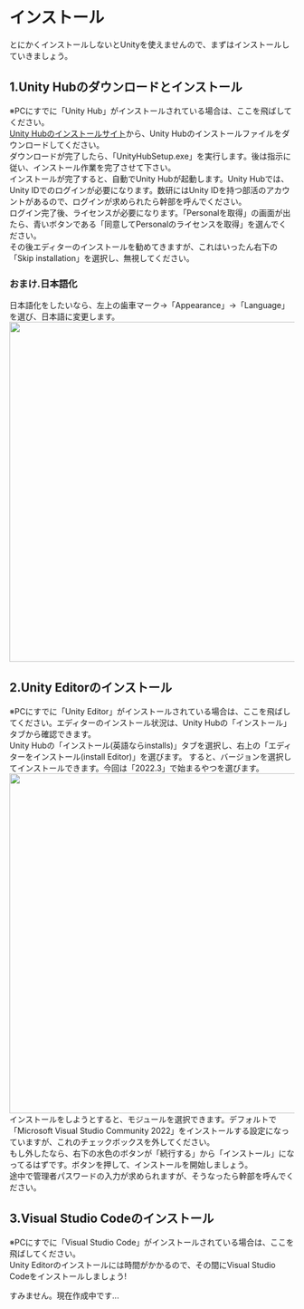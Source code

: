 # インストール
とにかくインストールしないとUnityを使えませんので、まずはインストールしていきましょう。
## 1.Unity Hubのダウンロードとインストール
※PCにすでに「Unity Hub」がインストールされている場合は、ここを飛ばしてください。  
[Unity Hubのインストールサイト](https://unity.com/ja/download)から、Unity Hubのインストールファイルをダウンロードしてください。  
ダウンロードが完了したら、「UnityHubSetup.exe」を実行します。後は指示に従い、インストール作業を完了させて下さい。  
インストールが完了すると、自動でUnity Hubが起動します。Unity Hubでは、Unity IDでのログインが必要になります。数研にはUnity IDを持つ部活のアカウントがあるので、ログインが求められたら幹部を呼んでください。  
ログイン完了後、ライセンスが必要になります。「Personalを取得」の画面が出たら、青いボタンである「同意してPersonalのライセンスを取得」を選んでください。  
その後エディターのインストールを勧めてきますが、これはいったん右下の「Skip installation」を選択し、無視してください。
### おまけ.日本語化
日本語化をしたいなら、左上の歯車マーク->「Appearance」->「Language」を選び、日本語に変更します。  
<img src="https://github.com/user-attachments/assets/f167bfb4-2cc2-4680-b4cd-5e5d8a4b2504" width="600">
## 2.Unity Editorのインストール
※PCにすでに「Unity Editor」がインストールされている場合は、ここを飛ばしてください。エディターのインストール状況は、Unity Hubの「インストール」タブから確認できます。  
Unity Hubの「インストール(英語ならinstalls)」タブを選択し、右上の「エディターをインストール(install Editor)」を選びます。 
すると、バージョンを選択してインストールできます。今回は「2022.3」で始まるやつを選びます。  
<img src="https://github.com/user-attachments/assets/0ede9a3b-f005-437c-8f54-7dc8acdc4ef8" width="600">  
インストールをしようとすると、モジュールを選択できます。デフォルトで「Microsoft Visual Studio Community 2022」をインストールする設定になっていますが、これのチェックボックスを外してください。  
もし外したなら、右下の水色のボタンが「続行する」から「インストール」になってるはずです。ボタンを押して、インストールを開始しましょう。  
途中で管理者パスワードの入力が求められますが、そうなったら幹部を呼んでください。

## 3.Visual Studio Codeのインストール
※PCにすでに「Visual Studio Code」がインストールされている場合は、ここを飛ばしてください。  
Unity Editorのインストールには時間がかかるので、その間にVisual Studio Codeをインストールしましょう!  

すみません。現在作成中です...

